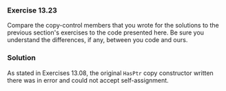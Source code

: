 ### Exercise 13.23

Compare the copy-control members that you wrote for the solutions to the
previous section's exercises to the code presented here. Be sure you understand
the differences, if any, between you code and ours.

### Solution

As stated in Exercises 13.08, the original `HasPtr` copy constructor written
there was in error and could not accept self-assignment.
